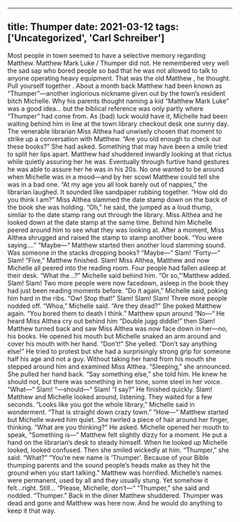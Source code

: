 
---
title: Thumper
date: 2021-03-12
tags: ['Uncategorized', 'Carl Schreiber']
---

Most people in town seemed to have a selective memory regarding Matthew. Matthew Mark Luke / Thumper did not. He remembered very well the sad sap who bored people so bad that he was not allowed to talk to anyone operating heavy equipment. That was the old Matthew , he thought. Pull yourself together . About a month back Matthew had been known as “Thumper”—another inglorious nickname given out by the town’s resident bitch Michelle. Why his parents thought naming a kid “Matthew Mark Luke” was a good idea… but the biblical reference was only partly where “Thumper” had come from. As (bad) luck would have it, Michelle had been waiting behind him in line at the town library checkout desk one sunny day. The venerable librarian Miss Althea had unwisely chosen that moment to strike up a conversation with Matthew. “Are you old enough to check out these books?” She had asked.  Something that may have been a smile tried to split her lips apart. Matthew had shuddered inwardly looking at that rictus while quietly assuring her he was.  Eventually through furtive hand gestures he was able to assure her he was in his 20s.  No one wanted to be around when Michelle was in a mood—and by her scowl Matthew could tell she was in a bad one. “At my age you all look barely out of nappies,” the librarian laughed. It sounded like sandpaper rubbing together.  “How old do you think I am?” Miss Althea slammed the date stamp down on the back of the book she was holding. “Oh,” he said, the jumped as a loud thump, similar to the date stamp rang out through the library. Miss Althea and he looked down at the date stamp at the same time. Behind him Michelle peered around him to see what they was looking at. After a moment, Miss Althea shrugged and raised the stamp to stamp another book. “You were saying….” “Maybe—“ Matthew started then another loud slamming sound. Was someone in the stacks dropping books? “Maybe—“ Slam! “Forty—“ Slam! “Five,” Matthew finished. Slam! Miss Althea, Matthew and now Michelle all peered into the reading room. Four people had fallen asleep at their desk. “What the…?” Michelle said behind him. “Or so,”’Matthew added. Slam! Slam! Two more people were now facedown, asleep in the book they had just been reading moments before. “Do it again,” Michelle said, poking him hard in the ribs. “Ow! Stop that!” Slam! Slam! Slam! Three more people nodded off. “Whoa,” Michelle said. “Are they dead?” She poked Matthew again. “You bored them to death I think.” Matthew spun around “No—“ He heard Miss Althea cry out behind him “Double jugg diddle!” then Slam! Matthew turned back and saw Miss Althea was now face down in her—no, his books. He opened his mouth but Michelle snaked an arm around and cover his mouth with her hand. “Don’t!” She yelled. “Don’t say anything else!” He tried to protest but she had a surprisingly strong grip for someone half his age and not a guy. Without taking her hand from his mouth she stepped around him and examined Miss Althea. “Sleeping,” she announced. She pulled her hand back. “Say something else,” she told him. He knew he should not, but there was something in her tone, some steel in her voice. “What—“ Slam! “—should—“ Slam! “I say?” He finished quickly. Slam! Matthew and Michelle looked around, listening. They waited for a few seconds. “Looks like you got the whole library,” Michelle said in wonderment. “That is straight down crazy town.” “How—“ Matthew started but Michelle waved him quiet. She twirled a piece of hair around her finger, thinking. “What are you thinking?” He asked. Michelle opened her mouth to speak, “Something is—“ Matthew felt slightly dizzy for a moment.  He put a hand on the librarian’s desk to steady himself. When he looked up Michelle looked, looked confused.  Then she smiled wickedly at him.  “Thumper,” she said. “What?” “You’re new name is ‘Thumper’.  Because of your Bible thumping parents and the sound people’s heads make as they hit the ground when you start talking.” Matthew was horrified.  Michelle’s names were permanent, used by all and they usually stung.  Yet somehow it felt...right. Still... “Please, Michelle, don’t—“ “Thumper,” she said and nodded.  “Thumper.” Back in the diner Matthew shuddered.  Thumper was dead and gone and Matthew was here now.  And he would do anything to keep it that way.
